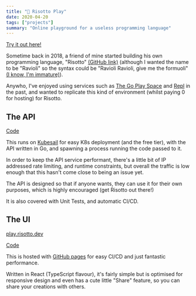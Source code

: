 ```yaml
---
title: "🍲 Risotto Play"
date: 2020-04-20
tags: ["projects"]
summary: "Online playground for a useless programming language"
---
```


[Try it out here!](https://play.risotto.dev/)

Sometime back in 2018, a friend of mine started building his own programming language, "Risotto" [(GitHub link)](https://github.com/risotto/risotto) (although I wanted the name to be "Ravioli" so the syntax could be "Ravioli Ravioli, give me the formuoli" [(I know, I'm immature)](https://www.youtube.com/watch?v=z9r8Swai8_g&feature=youtu.be&t=32)).

Anywho, I've enjoyed using services such as [The Go Play Space](https://goplay.space/) and [Repl](https://repl.it/) in the past, and wanted to replicate this kind of environment (whilst paying 0 for hosting) for Risotto.

## The API

[Code](https://github.com/risotto/play)

This runs on [Kubesail](https://kubesail.com/) for easy K8s deployment (and the free tier), with the API written in Go, and spawning a process running the code passed to it.

In order to keep the API service performant, there's a little bit of IP addressed rate limiting, and runtime constraints, but overall the traffic is low enough that this hasn't come close to being an issue yet.

The API is designed so that if anyone wants, they can use it for their own purposes, which is highly encouraged (get Risotto out there!)

It is also covered with Unit Tests, and automatic CI/CD.

## The UI

[play.risotto.dev](https://play.risotto.dev)

[Code](https://github.com/risotto/play-ui)

This is hosted with [GitHub pages](https://pages.github.com/) for easy CI/CD and just fantastic performance.

Written in React (TypeScript flavour), it's fairly simple but is optimised for responsive design and even has a cute little "Share" feature, so you can share your creations with others.
